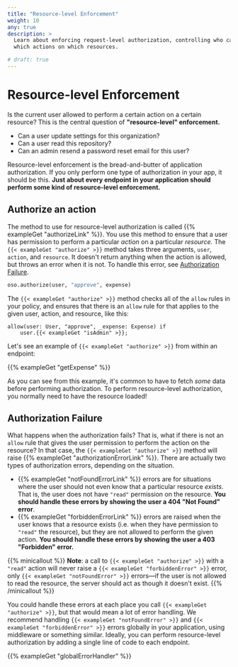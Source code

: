 ```yaml
---
title: "Resource-level Enforcement"
weight: 10
any: true
description: >
  Learn about enforcing request-level authorization, controlling who can perform
  which actions on which resources.

# draft: true
---
```


# Resource-level Enforcement

Is the current user allowed to perform a certain action on a certain resource?
This is the central question of **"resource-level" enforcement.**

- Can a user update settings for this organization?
- Can a user read this repository?
- Can an admin resend a password reset email for this user?

Resource-level enforcement is the bread-and-butter of application authorization.
If you only perform one type of authorization in your app, it should be
this. **Just about every endpoint in your application should perform some kind
of resource-level enforcement.**

## Authorize an action

The method to use for resource-level authorization is called {{% exampleGet "authorizeLink" %}}. You use this method to ensure that
a user has permission to perform a particular _action_ on a particular _resource._
The `{{< exampleGet "authorize" >}}` method takes three arguments, `user`, `action`, and `resource`.
It doesn't return anything when the action is allowed, but throws an error when
it is not. To handle this error, see [Authorization
Failure](#authorization-failure).

<!-- You'll see this method in a lot of our guides and examples, because it's the
simplest way to use Oso in your app. -->

```python
oso.authorize(user, "approve", expense)
```

The `{{< exampleGet "authorize" >}}` method checks all of the `allow` rules in your policy, and
ensures that there is an `allow` rule for that applies to the given user,
action, and resource, like this:

```polar
allow(user: User, "approve", _expense: Expense) if
    user.{{< exampleGet "isAdmin" >}};
```

Let's see an example of `{{< exampleGet "authorize" >}}` from within an endpoint:

{{% exampleGet "getExpense" %}}

As you can see from this example, it's common to have to fetch _some_ data
before performing authorization. To perform resource-level authorization, you
normally need to have the resource loaded!

## Authorization Failure

What happens when the authorization fails? That is, what if there is not an
`allow` rule that gives the user permission to perform the action on the
resource? In that case, the `{{< exampleGet "authorize" >}}` method will raise
{{% exampleGet "authorizationErrorLink" %}}. There are actually two types of authorization
errors, depending on the situation.

- {{% exampleGet "notFoundErrorLink" %}} errors are
  for situations where the user should not even know that a particular resource
  _exists_. That is, the user does not have `"read"` permission on the resource.
  **You should handle these errors by showing the user a 404 "Not Found"
  error**.
- {{% exampleGet "forbiddenErrorLink" %}} errors are
  raised when the user knows that a resource exists (i.e. when they have
  permission to `"read"` the resource), but they are not allowed to perform the
  given action. **You should handle these errors by showing the user a 403
  "Forbidden" error.**

{{% minicallout %}}
**Note**: a call to `{{< exampleGet "authorize" >}}` with a `"read"` action will never raise a
`{{< exampleGet "forbiddenError" >}}` error, only `{{< exampleGet "notFoundError" >}}` errors—if the user is not allowed to read
the resource, the server should act as though it doesn't exist.
{{% /minicallout %}}

You could handle these errors at each place you call `{{< exampleGet "authorize" >}}`, but that would
mean a lot of error handling. We recommend handling `{{< exampleGet "notFoundError" >}}` and `{{< exampleGet "forbiddenError" >}}`
errors globally in your application, using middleware or something similar.
Ideally, you can perform resource-level authorization by adding a single line of
code to each endpoint.

{{% exampleGet "globalErrorHandler" %}}
